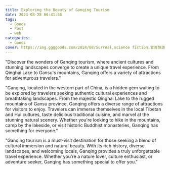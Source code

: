 ```yaml
---
title: Exploring the Beauty of Ganqing Tourism
date: 2024-08-28 06:41:56
tags:
  - Goods
  - Post
  - web
categories:
  - Goods
cover: https://img.ggggoods.com/2024/08/Surreal,science fiction,甘青旅游,Gansu and Qinghai Tourism,technology,tech,diagrams,renderings,colors_20240830_00001_.png
---
```


"Discover the wonders of Ganqing tourism, where ancient cultures and stunning landscapes converge to create a unique travel experience. From Qinghai Lake to Gansu's mountains, Ganqing offers a variety of attractions for adventurous travelers."

"Ganqing, located in the western part of China, is a hidden gem waiting to be explored by travelers seeking authentic cultural experiences and breathtaking landscapes. From the majestic Qinghai Lake to the rugged mountains of Gansu province, Ganqing offers a diverse range of attractions for visitors to enjoy. Travelers can immerse themselves in the local Tibetan and Hui cultures, taste delicious traditional cuisine, and marvel at the stunning natural scenery. Whether you're looking to hike in the mountains, camp by the lakeside, or visit historic Buddhist monasteries, Ganqing has something for everyone."

"Ganqing tourism is a must-visit destination for those seeking a blend of cultural immersion and natural beauty. With its rich history, diverse landscapes, and welcoming locals, Ganqing provides a truly unforgettable travel experience. Whether you're a nature lover, culture enthusiast, or adventure seeker, Ganqing has something special to offer you."
